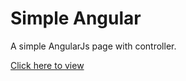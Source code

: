 # Simple Angular
A simple AngularJs page with controller.

[Click here to view](https://muzalee.github.io/simple-angular/)
